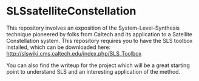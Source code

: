 # SLSsatelliteConstellation
This repository involves an exposition of the System-Level-Synthesis technique pioneered by folks from Caltech and its application to a Satellite Constellation system. This repository requires you to have the SLS toolbox installed, which can be downloaded here: http://slswiki.cms.caltech.edu/index.php/SLS_Toolbox <br/>

You can also find the writeup for the project which will be a great starting point to understand SLS and an interesting application of the method.

